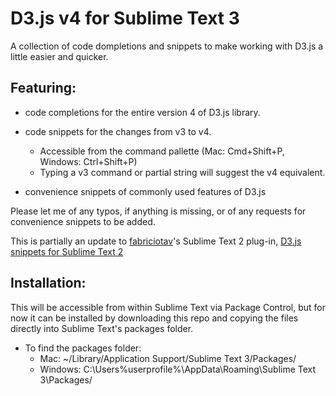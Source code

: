 D3.js v4 for Sublime Text 3
===========================

A collection of code dompletions and snippets to make working with D3.js a little easier and quicker.

## Featuring:
* code completions for the entire version 4 of D3.js library.

* code snippets for the changes from v3 to v4.
	* Accessible from the command pallette (Mac: Cmd+Shift+P, Windows: Ctrl+Shift+P)
	* Typing a v3 command or partial string will suggest the v4 equivalent.

* convenience snippets of commonly used features of D3.js 

Please let me of any typos, if anything is missing, or of any requests for convenience snippets to be added.

This is partially an update to [fabriciotav](https://github.com/fabriciotav)'s Sublime Text 2 plug-in, [D3.js snippets for Sublime Text 2](https://github.com/fabriciotav/d3-snippets-for-sublime-text-2)

## Installation:

This will be accessible from within Sublime Text via Package Control, but for now it can be installed by downloading this repo and copying the files directly into Sublime Text's packages folder.

* To find the packages folder:
	* Mac: ~/Library/Application Support/Sublime Text 3/Packages/ 
	* Windows: C:\Users\%userprofile%\AppData\Roaming\Sublime Text 3\Packages/ 

